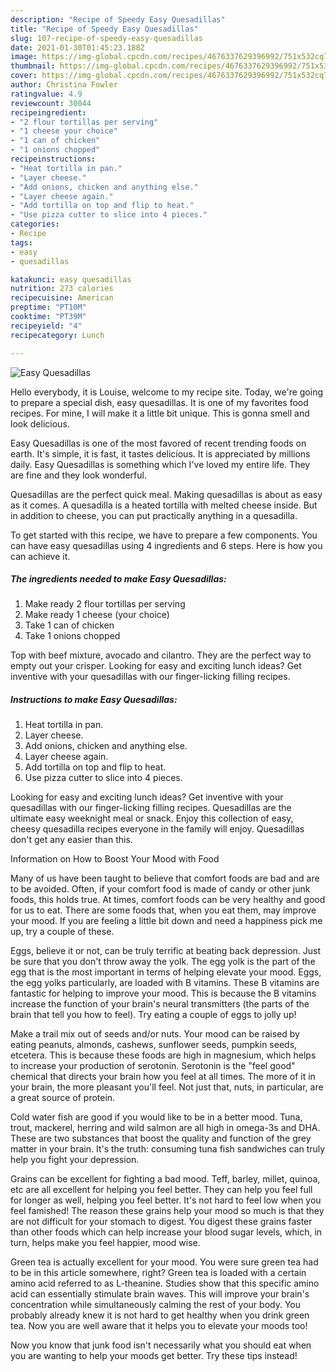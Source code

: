 ```yaml
---
description: "Recipe of Speedy Easy Quesadillas"
title: "Recipe of Speedy Easy Quesadillas"
slug: 107-recipe-of-speedy-easy-quesadillas
date: 2021-01-30T01:45:23.188Z
image: https://img-global.cpcdn.com/recipes/4676337629396992/751x532cq70/easy-quesadillas-recipe-main-photo.jpg
thumbnail: https://img-global.cpcdn.com/recipes/4676337629396992/751x532cq70/easy-quesadillas-recipe-main-photo.jpg
cover: https://img-global.cpcdn.com/recipes/4676337629396992/751x532cq70/easy-quesadillas-recipe-main-photo.jpg
author: Christina Fowler
ratingvalue: 4.9
reviewcount: 30044
recipeingredient:
- "2 flour tortillas per serving"
- "1 cheese your choice"
- "1 can of chicken"
- "1 onions chopped"
recipeinstructions:
- "Heat tortilla in pan."
- "Layer cheese."
- "Add onions, chicken and anything else."
- "Layer cheese again."
- "Add tortilla on top and flip to heat."
- "Use pizza cutter to slice into 4 pieces."
categories:
- Recipe
tags:
- easy
- quesadillas

katakunci: easy quesadillas 
nutrition: 273 calories
recipecuisine: American
preptime: "PT10M"
cooktime: "PT39M"
recipeyield: "4"
recipecategory: Lunch

---
```



![Easy Quesadillas](https://img-global.cpcdn.com/recipes/4676337629396992/751x532cq70/easy-quesadillas-recipe-main-photo.jpg)

Hello everybody, it is Louise, welcome to my recipe site. Today, we're going to prepare a special dish, easy quesadillas. It is one of my favorites food recipes. For mine, I will make it a little bit unique. This is gonna smell and look delicious.

Easy Quesadillas is one of the most favored of recent trending foods on earth. It's simple, it is fast, it tastes delicious. It is appreciated by millions daily. Easy Quesadillas is something which I've loved my entire life. They are fine and they look wonderful.

Quesadillas are the perfect quick meal. Making quesadillas is about as easy as it comes. A quesadilla is a heated tortilla with melted cheese inside. But in addition to cheese, you can put practically anything in a quesadilla.


To get started with this recipe, we have to prepare a few components. You can have easy quesadillas using 4 ingredients and 6 steps. Here is how you can achieve it.

<!--inarticleads1-->

##### The ingredients needed to make Easy Quesadillas:

1. Make ready 2 flour tortillas per serving
1. Make ready 1 cheese (your choice)
1. Take 1 can of chicken
1. Take 1 onions chopped


Top with beef mixture, avocado and cilantro. They are the perfect way to empty out your crisper. Looking for easy and exciting lunch ideas? Get inventive with your quesadillas with our finger-licking filling recipes. 

<!--inarticleads2-->

##### Instructions to make Easy Quesadillas:

1. Heat tortilla in pan.
1. Layer cheese.
1. Add onions, chicken and anything else.
1. Layer cheese again.
1. Add tortilla on top and flip to heat.
1. Use pizza cutter to slice into 4 pieces.


Looking for easy and exciting lunch ideas? Get inventive with your quesadillas with our finger-licking filling recipes. Quesadillas are the ultimate easy weeknight meal or snack. Enjoy this collection of easy, cheesy quesadilla recipes everyone in the family will enjoy. Quesadillas don&#39;t get any easier than this. 

Information on How to Boost Your Mood with Food


Many of us have been taught to believe that comfort foods are bad and are to be avoided. Often, if your comfort food is made of candy or other junk foods, this holds true. At times, comfort foods can be very healthy and good for us to eat. There are some foods that, when you eat them, may improve your mood. If you are feeling a little bit down and need a happiness pick me up, try a couple of these.

Eggs, believe it or not, can be truly terrific at beating back depression. Just be sure that you don't throw away the yolk. The egg yolk is the part of the egg that is the most important in terms of helping elevate your mood. Eggs, the egg yolks particularly, are loaded with B vitamins. These B vitamins are fantastic for helping to improve your mood. This is because the B vitamins increase the function of your brain's neural transmitters (the parts of the brain that tell you how to feel). Try eating a couple of eggs to jolly up!

Make a trail mix out of seeds and/or nuts. Your mood can be raised by eating peanuts, almonds, cashews, sunflower seeds, pumpkin seeds, etcetera. This is because these foods are high in magnesium, which helps to increase your production of serotonin. Serotonin is the "feel good" chemical that directs your brain how you feel at all times. The more of it in your brain, the more pleasant you'll feel. Not just that, nuts, in particular, are a great source of protein.

Cold water fish are good if you would like to be in a better mood. Tuna, trout, mackerel, herring and wild salmon are all high in omega-3s and DHA. These are two substances that boost the quality and function of the grey matter in your brain. It's the truth: consuming tuna fish sandwiches can truly help you fight your depression. 

Grains can be excellent for fighting a bad mood. Teff, barley, millet, quinoa, etc are all excellent for helping you feel better. They can help you feel full for longer as well, helping you feel better. It's not hard to feel low when you feel famished! The reason these grains help your mood so much is that they are not difficult for your stomach to digest. You digest these grains faster than other foods which can help increase your blood sugar levels, which, in turn, helps make you feel happier, mood wise.

Green tea is actually excellent for your mood. You were sure green tea had to be in this article somewhere, right? Green tea is loaded with a certain amino acid referred to as L-theanine. Studies show that this specific amino acid can essentially stimulate brain waves. This will improve your brain's concentration while simultaneously calming the rest of your body. You probably already knew it is not hard to get healthy when you drink green tea. Now you are well aware that it helps you to elevate your moods too!

Now you know that junk food isn't necessarily what you should eat when you are wanting to help your moods get better. Try  these tips  instead!


